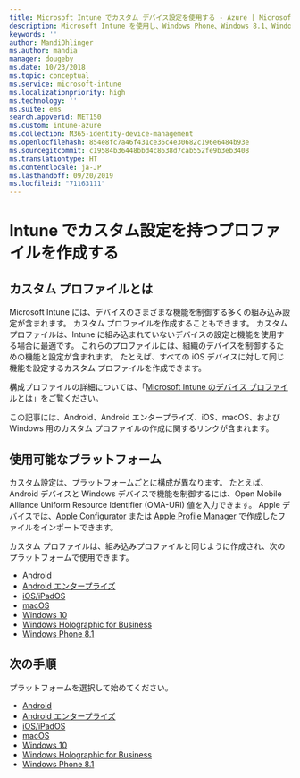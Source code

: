 ```yaml
---
title: Microsoft Intune でカスタム デバイス設定を使用する - Azure | Microsoft Docs
description: Microsoft Intune を使用し、Windows Phone、Windows 8.1、Windows 10 以降、Android、Android Enterprise、macOS、iOS デバイスのカスタム設定を使用するプロファイルを追加または作成します
keywords: ''
author: MandiOhlinger
ms.author: mandia
manager: dougeby
ms.date: 10/23/2018
ms.topic: conceptual
ms.service: microsoft-intune
ms.localizationpriority: high
ms.technology: ''
ms.suite: ems
search.appverid: MET150
ms.custom: intune-azure
ms.collection: M365-identity-device-management
ms.openlocfilehash: 854e8fc7a46f431ce36c4e30682c196e6484b93e
ms.sourcegitcommit: c19584b36448bbd4c8638d7cab552fe9b3eb3408
ms.translationtype: HT
ms.contentlocale: ja-JP
ms.lasthandoff: 09/20/2019
ms.locfileid: "71163111"
---
```

# <a name="create-a-profile-with-custom-settings-in-intune"></a>Intune でカスタム設定を持つプロファイルを作成する

## <a name="what-are-custom-profiles"></a>カスタム プロファイルとは

Microsoft Intune には、デバイスのさまざまな機能を制御する多くの組み込み設定が含まれます。 カスタム プロファイルを作成することもできます。 カスタム プロファイルは、Intune に組み込まれていないデバイスの設定と機能を使用する場合に最適です。 これらのプロファイルには、組織のデバイスを制御するための機能と設定が含まれます。 たとえば、すべての iOS デバイスに対して同じ機能を設定するカスタム プロファイルを作成できます。

構成プロファイルの詳細については、「[Microsoft Intune のデバイス プロファイルとは](device-profiles.md)」をご覧ください。 

この記事には、Android、Android エンタープライズ、iOS、macOS、および Windows 用のカスタム プロファイルの作成に関するリンクが含まれます。

## <a name="available-platforms"></a>使用可能なプラットフォーム

カスタム設定は、プラットフォームごとに構成が異なります。 たとえば、Android デバイスと Windows デバイスで機能を制御するには、Open Mobile Alliance Uniform Resource Identifier (OMA-URI) 値を入力できます。 Apple デバイスでは、[Apple Configurator](https://itunes.apple.com/us/app/apple-configurator-2/id1037126344?mt=12) または [Apple Profile Manager](https://support.apple.com/profile-manager) で作成したファイルをインポートできます。

カスタム プロファイルは、組み込みプロファイルと同じように作成され、次のプラットフォームで使用できます。

- [Android](custom-settings-android.md)
- [Android エンタープライズ](custom-settings-android-for-work.md)
- [iOS/iPadOS](custom-settings-ios.md)
- [macOS](custom-settings-macos.md)
- [Windows 10](custom-settings-windows-10.md)
- [Windows Holographic for Business](custom-settings-windows-holographic.md)
- [Windows Phone 8.1](custom-settings-windows-phone-8-1.md)

## <a name="next-steps"></a>次の手順

プラットフォームを選択して始めてください。

- [Android](custom-settings-android.md)
- [Android エンタープライズ](custom-settings-android-for-work.md)
- [iOS/iPadOS](custom-settings-ios.md)
- [macOS](custom-settings-macos.md)
- [Windows 10](custom-settings-windows-10.md)
- [Windows Holographic for Business](custom-settings-windows-holographic.md)
- [Windows Phone 8.1](custom-settings-windows-phone-8-1.md)
